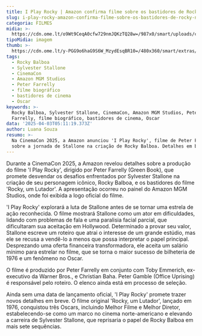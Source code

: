 ```yaml
---
title: I Play Rocky | Amazon confirma filme sobre os bastidores de Rocky na CinemaCon
slug: i-play-rocky-amazon-confirma-filme-sobre-os-bastidores-de-rocky-na-cinemacon
categoria: FILMES
midia: >-
  https://cdn.ome.lt/o9Wt9CeqA0cfw729nmJQKzTQ28w=/987x0/smart/uploads/conteudo/fotos/i-play-rocky.png
tipoMidia: imagem
thumb: >-
  https://cdn.ome.lt/y-PGG9o6haG9S6W_MzydEsqBR10=/480x360/smart/extras/conteudos/rocky_uP63kMW.jpg
tags:
  - Rocky Balboa
  - Sylvester Stallone
  - CinemaCon
  - Amazon MGM Studios
  - Peter Farrelly
  - filme biográfico
  - bastidores de cinema
  - Oscar
keywords: >-
  Rocky Balboa, Sylvester Stallone, CinemaCon, Amazon MGM Studios, Peter
  Farrelly, filme biográfico, bastidores de cinema, Oscar
data: '2025-04-03T05:11:19.373Z'
author: Luana Souza
resumo: >-
  Na CinemaCon 2025, a Amazon anunciou 'I Play Rocky', filme de Peter Farrelly
  sobre a jornada de Stallone na criação de Rocky Balboa. Detalhes em breve!
---
```


Durante a CinemaCon 2025, a Amazon revelou detalhes sobre a produção do filme 'I Play Rocky', dirigido por Peter Farrelly (Green Book), que promete desvendar os desafios enfrentados por Sylvester Stallone na criação de seu personagem icônico, Rocky Balboa, e os bastidores do filme 'Rocky, um Lutador'. A apresentação ocorreu no painel do Amazon MGM Studios, onde foi exibida a logo oficial do filme. 

'I Play Rocky' explorará a luta de Stallone antes de se tornar uma estrela de ação reconhecida. O filme mostrará Stallone como um ator em dificuldades, lidando com problemas de fala e uma paralisia facial parcial, que dificultaram sua aceitação em Hollywood. Determinado a provar seu valor, Stallone escreve um roteiro que atrai o interesse de um grande estúdio, mas ele se recusa a vendê-lo a menos que possa interpretar o papel principal. Desprezando uma oferta financeira transformadora, ele aceita um salário mínimo para estrelar no filme, que se torna o maior sucesso de bilheteria de 1976 e um fenômeno no Oscar. 

O filme é produzido por Peter Farrelly em conjunto com Toby Emmerich, ex-executivo da Warner Bros., e Christian Baha. Peter Gamble (Office Uprising) é responsável pelo roteiro. O elenco ainda está em processo de seleção. 

Ainda sem uma data de lançamento oficial, 'I Play Rocky' promete trazer novos detalhes em breve. O filme original 'Rocky, um Lutador', lançado em 1976, conquistou três Oscars, incluindo Melhor Filme e Melhor Diretor, estabelecendo-se como um marco no cinema norte-americano e elevando a carreira de Sylvester Stallone, que reprisaria o papel de Rocky Balboa em mais sete sequências.
